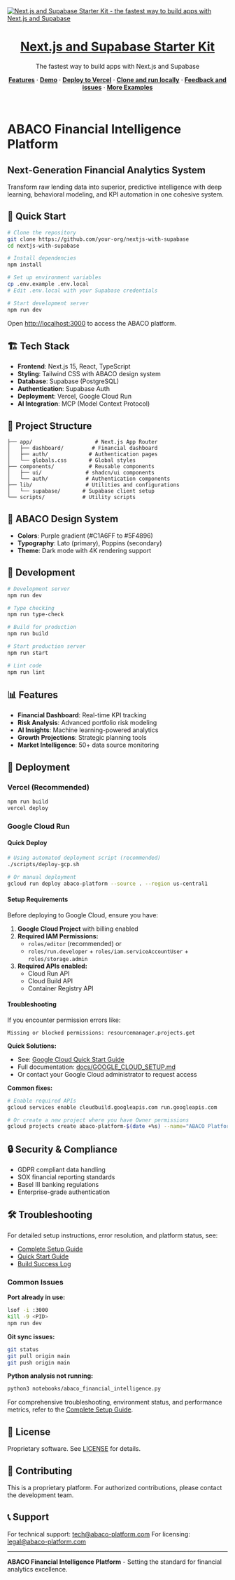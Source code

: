 <!-- markdownlint-disable MD033 MD041 -->
<a href="https://demo-nextjs-with-supabase.vercel.app/">
  <img alt="Next.js and Supabase Starter Kit - the fastest way to build apps with Next.js and Supabase" src="https://demo-nextjs-with-supabase.vercel.app/opengraph-image.png">
  <h1 align="center">Next.js and Supabase Starter Kit</h1>
</a>

<p align="center">
 The fastest way to build apps with Next.js and Supabase
</p>

<p align="center">
  <a href="#features"><strong>Features</strong></a> ·
  <a href="#demo"><strong>Demo</strong></a> ·
  <a href="#deploy-to-vercel"><strong>Deploy to Vercel</strong></a> ·
  <a href="#clone-and-run-locally"><strong>Clone and run locally</strong></a> ·
  <a href="#feedback-and-issues"><strong>Feedback and issues</strong></a> ·
  <a href="#more-supabase-examples"><strong>More Examples</strong></a>
</p>
<br/>
<!-- markdownlint-enable MD033 MD041 -->

# ABACO Financial Intelligence Platform

## Next-Generation Financial Analytics System

Transform raw lending data into superior, predictive intelligence with deep learning, behavioral modeling, and KPI automation in one cohesive system.

## 🚀 Quick Start

```bash
# Clone the repository
git clone https://github.com/your-org/nextjs-with-supabase
cd nextjs-with-supabase

# Install dependencies
npm install

# Set up environment variables
cp .env.example .env.local
# Edit .env.local with your Supabase credentials

# Start development server
npm run dev
```

Open [http://localhost:3000](http://localhost:3000) to access the ABACO platform.

## 🏗️ Tech Stack

- **Frontend**: Next.js 15, React, TypeScript
- **Styling**: Tailwind CSS with ABACO design system
- **Database**: Supabase (PostgreSQL)
- **Authentication**: Supabase Auth
- **Deployment**: Vercel, Google Cloud Run
- **AI Integration**: MCP (Model Context Protocol)

## 📁 Project Structure

```
├── app/                    # Next.js App Router
│   ├── dashboard/         # Financial dashboard
│   ├── auth/             # Authentication pages
│   └── globals.css       # Global styles
├── components/           # Reusable components
│   ├── ui/              # shadcn/ui components
│   └── auth/            # Authentication components
├── lib/                 # Utilities and configurations
│   └── supabase/       # Supabase client setup
└── scripts/            # Utility scripts
```

## 🎨 ABACO Design System

- **Colors**: Purple gradient (#C1A6FF to #5F4896)
- **Typography**: Lato (primary), Poppins (secondary)
- **Theme**: Dark mode with 4K rendering support

## 🔧 Development

```bash
# Development server
npm run dev

# Type checking
npm run type-check

# Build for production
npm run build

# Start production server
npm run start

# Lint code
npm run lint
```

## 📊 Features

- **Financial Dashboard**: Real-time KPI tracking
- **Risk Analysis**: Advanced portfolio risk modeling
- **AI Insights**: Machine learning-powered analytics
- **Growth Projections**: Strategic planning tools
- **Market Intelligence**: 50+ data source monitoring

## 🚀 Deployment

### Vercel (Recommended)

```bash
npm run build
vercel deploy
```

### Google Cloud Run

#### Quick Deploy

```bash
# Using automated deployment script (recommended)
./scripts/deploy-gcp.sh

# Or manual deployment
gcloud run deploy abaco-platform --source . --region us-central1
```

#### Setup Requirements

Before deploying to Google Cloud, ensure you have:

1. **Google Cloud Project** with billing enabled
2. **Required IAM Permissions:**
   - `roles/editor` (recommended) or
   - `roles/run.developer` + `roles/iam.serviceAccountUser` + `roles/storage.admin`
3. **Required APIs enabled:**
   - Cloud Run API
   - Cloud Build API
   - Container Registry API

#### Troubleshooting

If you encounter permission errors like:
```
Missing or blocked permissions: resourcemanager.projects.get
```

**Quick Solutions:**
- See: [Google Cloud Quick Start Guide](./GOOGLE_CLOUD_QUICK_START.md)
- Full documentation: [docs/GOOGLE_CLOUD_SETUP.md](./docs/GOOGLE_CLOUD_SETUP.md)
- Or contact your Google Cloud administrator to request access

**Common fixes:**
```bash
# Enable required APIs
gcloud services enable cloudbuild.googleapis.com run.googleapis.com

# Or create a new project where you have Owner permissions
gcloud projects create abaco-platform-$(date +%s) --name="ABACO Platform"
```

## 🔒 Security & Compliance

- GDPR compliant data handling
- SOX financial reporting standards
- Basel III banking regulations
- Enterprise-grade authentication

## 🛠️ Troubleshooting

For detailed setup instructions, error resolution, and platform status, see:

- [Complete Setup Guide](../Library/Application%20Support/Code/User/cs-script.user/integration-error.md)
- [Quick Start Guide](./QUICK_START.md)
- [Build Success Log](./BUILD_SUCCESS.md)

### Common Issues

**Port already in use:**

```bash
lsof -i :3000
kill -9 <PID>
npm run dev
```

**Git sync issues:**

```bash
git status
git pull origin main
git push origin main
```

**Python analysis not running:**

```bash
python3 notebooks/abaco_financial_intelligence.py
```

For comprehensive troubleshooting, environment status, and performance metrics, refer to the [Complete Setup Guide](../Library/Application%20Support/Code/User/cs-script.user/integration-error.md).

## 📄 License

Proprietary software. See [LICENSE](./LICENSE) for details.

## 🤝 Contributing

This is a proprietary platform. For authorized contributions, please contact the development team.

## 📞 Support

For technical support: <tech@abaco-platform.com>
For licensing: <legal@abaco-platform.com>

---

**ABACO Financial Intelligence Platform** - Setting the standard for financial analytics excellence.
